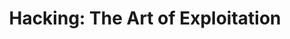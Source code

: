 ---
layout: book
title: "Hacking: The Art of Exploitation"
image_path: /images/books/hacking-the-art-of-exploitation.jpg
---